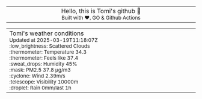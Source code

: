 
<div align="center">
<table>
<tbody>
<td align="center">
<img width="2000" height="0"><br>
Hello, this is Tomi's github 👋<br>
<sup>Built with ❤️, GO & Github Actions</sup><br>
<img width="2000" height="0">
</td>
</tbody>
</table>
</div>
<table>
<tbody>
<td align="left">
<img width="2000" height="0"><br>
Tomi's weather conditions<br>
<sup>Updated at 2025-03-19T11:18:07Z</sup><br>
<sup>:low_brightness: Scattered Clouds</sup><br>
<sup>:thermometer: Temperature 34.3 </sup><br>
<sup>:thermometer: Feels like 37.4</sup><br>
<sup>:sweat_drops: Humidity 45%</sup><br>
<sup>:mask: PM2.5 37.8 μg/m3</sup><br>
<sup>:cyclone: Wind 2.39m/s </sup><br>
<sup>:telescope: Visibility 10000m </sup><br>
<sup>:droplet: Rain 0mm/last 1h </sup><br>
<img width="2000" height="0">
</td>
<td align="left">
<img width="2000" height="0"><br>
<br>
<img width="2000" height="0">
</td>
</tbody>
</table>
</div>
    